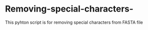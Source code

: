 # Removing-special-characters-
This pyhton script is for removing special characters from FASTA file
